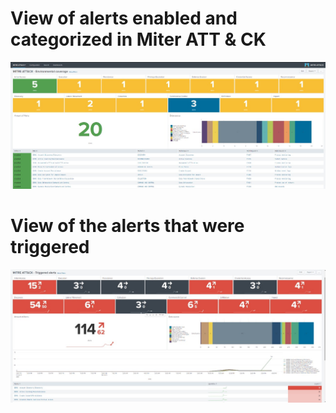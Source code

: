 # View of alerts enabled and categorized in Miter ATT & CK
![Logo](files/Environmental_coverage.jpeg)

# View of the alerts that were triggered
![Logo](files/Triggered_alerts.jpeg)




